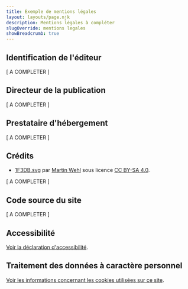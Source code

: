 ```yaml
---
title: Exemple de mentions légales
layout: layouts/page.njk
description: Mentions légales à compléter
slugOverride: mentions legales
showBreadcrumb: true
---
```

## Identification de l'éditeur

[ A COMPLETER ]

## Directeur de la publication

[ A COMPLETER ]

## Prestataire d'hébergement

[ A COMPLETER ]

## Crédits

- [1F3DB.svg](https://openmoji.org/data/color/svg/1F3DB.svg) par [Martin Wehl](https://openmoji.org/library/#author=Martin%20Wehl) sous licence [CC BY-SA 4.0](https://creativecommons.org/licenses/by-sa/4.0>).

[ A COMPLETER ]

## Code source du site

[ A COMPLETER ]

## Accessibilité

[Voir la déclaration d'accessibilité](/accessibilite/).

## Traitement des données à caractère personnel

[Voir les informations concernant les cookies utilisées sur ce site](/donnees-personnelles/).

